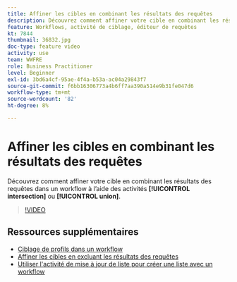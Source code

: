 ```yaml
---
title: Affiner les cibles en combinant les résultats des requêtes
description: Découvrez comment affiner votre cible en combinant les résultats des requêtes dans un workflow à l’aide de l’intersection ou des activités d’union.
feature: Workflows, activité de ciblage, éditeur de requêtes
kt: 7844
thumbnail: 36832.jpg
doc-type: feature video
activity: use
team: WWFRE
role: Business Practitioner
level: Beginner
exl-id: 3bd6a4cf-95ae-4f4a-b53a-ac04a29843f7
source-git-commit: f6bb16306773a4b6ff7aa390a514e9b31fe047d6
workflow-type: tm+mt
source-wordcount: '82'
ht-degree: 8%

---
```


# Affiner les cibles en combinant les résultats des requêtes

Découvrez comment affiner votre cible en combinant les résultats des requêtes dans un workflow à l’aide des activités **[!UICONTROL intersection]** ou **[!UICONTROL union]**.

>[!VIDEO](https://video.tv.adobe.com/v/36832?quality=12)

## Ressources supplémentaires

* [Ciblage de profils dans un workflow](/help/profile-management/target-profiles-in-a-workflow.md)
* [Affiner les cibles en excluant les résultats des requêtes](/help/process-management/refine-targets-by-excluding-query-results.md)
* [Utiliser l&#39;activité de mise à jour de liste pour créer une liste avec un workflow](/help/process-management/use-the-update-list-activity.md)
